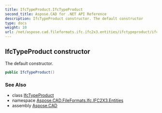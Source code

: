 ```yaml
---
title: IfcTypeProduct.IfcTypeProduct
second_title: Aspose.CAD for .NET API Reference
description: IfcTypeProduct constructor. The default constructor
type: docs
weight: 10
url: /net/aspose.cad.fileformats.ifc.ifc2x3.entities/ifctypeproduct/ifctypeproduct/
---
```

## IfcTypeProduct constructor

The default constructor.

```csharp
public IfcTypeProduct()
```

### See Also

* class [IfcTypeProduct](../)
* namespace [Aspose.CAD.FileFormats.Ifc.IFC2X3.Entities](../../ifctypeproduct/)
* assembly [Aspose.CAD](../../../)


